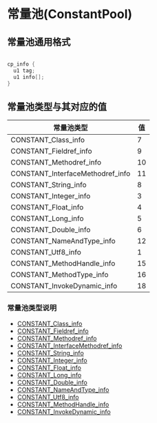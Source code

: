 # 常量池(ConstantPool)

## 常量池通用格式

```java

cp_info {
  u1 tag;
  u1 info[];
}

```
## 常量池类型与其对应的值

常量池类型 | 值
--------- | ---
CONSTANT_Class_info | 7
CONSTANT_Fieldref_info | 9
CONSTANT_Methodref_info | 10
CONSTANT_InterfaceMethodref_info | 11
CONSTANT_String_info | 8
CONSTANT_Integer_info | 3
CONSTANT_Float_info | 4
CONSTANT_Long_info | 5
CONSTANT_Double_info | 6
CONSTANT_NameAndType_info | 12
CONSTANT_Utf8_info | 1
CONSTANT_MethodHandle_info | 15
CONSTANT_MethodType_info | 16
CONSTANT_InvokeDynamic_info | 18

### 常量池类型说明
  + [CONSTANT_Class_info](CONSTANT_Class_info.md)
  + [CONSTANT_Fieldref_info](CONSTANT_Fieldref_info.md)
  + [CONSTANT_Methodref_info](CONSTANT_Methodref_info.md)
  + [CONSTANT_InterfaceMethodref_info](CONSTANT_InterfaceMethodref_info.md)
  + [CONSTANT_String_info](CONSTANT_String_info.md)
  + [CONSTANT_Integer_info](CONSTANT_Integer_info.md)
  + [CONSTANT_Float_info](CONSTANT_Float_info.md)
  + [CONSTANT_Long_info](CONSTANT_Long_info.md)
  + [CONSTANT_Double_info](CONSTANT_Double_info.md)
  + [CONSTANT_NameAndType_info](CONSTANT_NameAndType_info.md)
  + [CONSTANT_Utf8_info](CONSTANT_Utf8_info.md)
  + [CONSTANT_MethodHandle_info](CONSTANT_MethodHandle_info.md)
  + [CONSTANT_InvokeDynamic_info](CONSTANT_InvokeDynamic_info.md)
